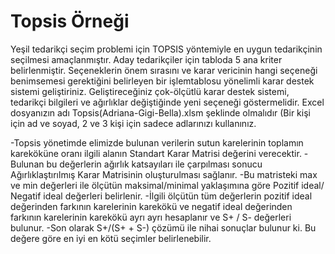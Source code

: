 # Topsis Örneği

Yeşil tedarikçi seçim problemi için TOPSIS yöntemiyle en uygun tedarikçinin seçilmesi amaçlanmıştır. Aday tedarikçiler için tabloda 5 ana kriter belirlenmiştir. Seçeneklerin önem sırasını ve karar vericinin hangi seçeneği benimsemesi gerektiğini belirleyen bir işlemtablosu yönelimli karar destek sistemi geliştiriniz. Geliştireceğiniz çok-ölçütlü karar destek sistemi, tedarikçi bilgileri ve ağırlıklar değiştiğinde yeni seçeneği göstermelidir. Excel dosyanızın adı Topsis(Adriana-Gigi-Bella).xlsm şeklinde olmalıdır (Bir kişi için ad ve soyad, 2 ve 3 kişi için sadece adlarınızı kullanınız.


-Topsis yönetimde elimizde bulunan verilerin sutun karelerinin toplamın kareköküne oranı ilgili alanın Standart Karar Matrisi değerini verecektir.
-Bulunan bu değerlerin ağırlık katsayıları ile çarpılması sonucu Ağırlıklaştırılmış Karar Matrisinin oluşturulması sağlanır.
-Bu matristeki max ve min değerleri ile ölçütün maksimal/minimal yaklaşımına göre Pozitif ideal/ Negatif ideal değerleri belirlenir.
-İlgili ölçütün tüm değerlerin pozitif ideal değerinden farkının karelerinin karekökü ve negatif ideal değerinden farkının karelerinin karekökü ayrı ayrı hesaplanır ve S+ / S- değerleri bulunur.
-Son olarak S+/(S+ + S-) çözümü ile nihai sonuçlar bulunur ki. Bu değere göre en iyi en kötü seçimler belirlenebilir.